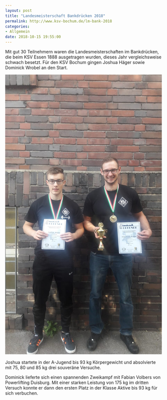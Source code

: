 ```yaml
---
layout: post
title: "Landesmeisterschaft Bankdrücken 2018"
permalink: http://www.ksv-bochum.de/lm-bank-2018
categories:
- Allgemein
date: 2018-10-15 19:55:00
---
```


Mit gut 30 Teilnehmern waren die Landesmeisterschaften im Bankdrücken, die beim KSV Essen 1888 ausgetragen wurden, dieses Jahr vergleichsweise schwach besetzt. Für den KSV Bochum gingen Joshua Häger sowie Dominick Wrobel an den Start.

![image](lm-bank-2018.jpg)

Joshua startete in der A-Jugend bis 93 kg Körpergewicht und absolvierte mit 75, 80 und 85 kg drei souveräne Versuche.

Dominick lieferte sich einen spannenden Zweikampf mit Fabian Volbers von Powerlifting Duisburg. Mit einer starken Leistung von 175 kg im dritten Versuch konnte er dann den ersten Platz in der Klasse Aktive bis 93 kg für sich verbuchen.
